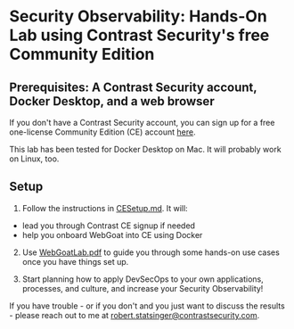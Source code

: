 
# Security Observability: Hands-On Lab using Contrast Security's free Community Edition

## Prerequisites: A Contrast Security account, Docker Desktop, and a web browser

If you don't have a Contrast Security account, you can sign up for a free one-license Community Edition (CE) account [here](https://bit.ly/341PrFu). 

This lab has been tested for Docker Desktop on Mac. It will probably work on Linux, too.

## Setup

1. Follow the instructions in [CESetup.md](CESetup.md). It will:

  - lead you through Contrast CE signup if needed
  - help you onboard WebGoat into CE using Docker

2. Use [WebGoatLab.pdf](WebGoatLab.pdf) to guide you through some hands-on use cases once you have things set up.

3. Start planning how to apply DevSecOps to your own applications, processes, and culture, and increase your Security Observability!

If you have trouble - or if you don't and you just want to discuss the results - please reach out to me at robert.statsinger@contrastsecurity.com.
